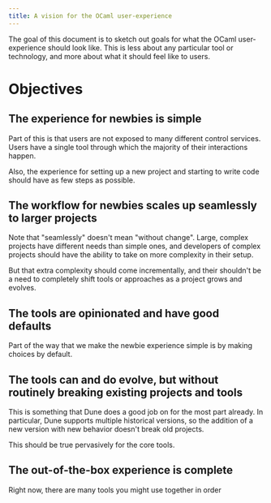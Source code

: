 ```yaml
---
title: A vision for the OCaml user-experience
---
```


The goal of this document is to sketch out goals for what the OCaml
user-experience should look like.  This is less about any particular
tool or technology, and more about what it should feel like to users.

# Objectives

## The experience for newbies is simple

Part of this is that users are not exposed to many different control
services.  Users have a single tool through which the majority of
their interactions happen.

Also, the experience for setting up a new project and starting to
write code should have as few steps as possible.

## The workflow for newbies scales up seamlessly to larger projects

Note that "seamlessly" doesn't mean "without change".  Large, complex
projects have different needs than simple ones, and developers of
complex projects should have the ability to take on more complexity in
their setup.

But that extra complexity should come incrementally, and their
shouldn't be a need to completely shift tools or approaches as a
project grows and evolves.

## The tools are opinionated and have good defaults

Part of the way that we make the newbie experience simple is by making
choices by default.

## The tools can and do evolve, but without routinely breaking existing projects and tools

This is something that Dune does a good job on for the most part
already.  In particular, Dune supports multiple historical versions,
so the addition of a new version with new behavior doesn't break old
projects.

This should be true pervasively for the core tools.

## The out-of-the-box experience is complete

Right now, there are many tools you might use together in order
